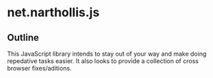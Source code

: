 # net.narthollis.js #

## Outline ##

This JavaScript library intends to stay out of your way and make doing repedative tasks easier.
It also looks to provide a collection of cross browser fixes/aditions.
